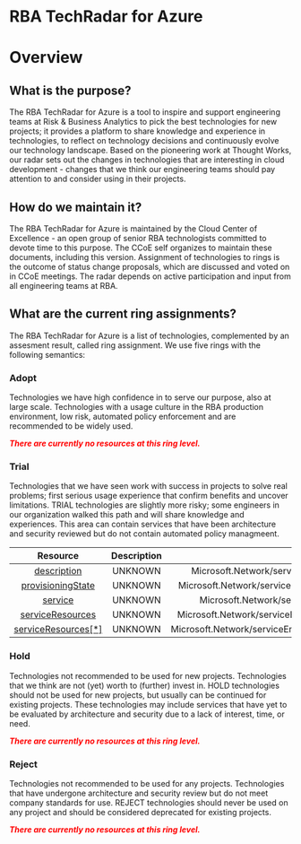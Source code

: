 
RBA TechRadar for Azure
=======================

# Overview

## What is the purpose?


The RBA TechRadar for Azure is a tool to inspire and support engineering teams at Risk & Business Analytics to pick the best technologies for new projects; it provides a platform to share knowledge and experience in technologies, to reflect on technology decisions and continuously evolve our technology landscape.  Based on the pioneering work at Thought Works, our radar sets out the changes in technologies that are interesting in cloud development - changes that we think our engineering teams should pay attention to and consider using in their projects.
## How do we maintain it?


The RBA TechRadar for Azure is maintained by the Cloud Center of Excellence - an open group of senior RBA technologists committed to devote time to this purpose.  The CCoE self organizes to maintain these documents, including this version.  Assignment of technologies to rings is the outcome of status change proposals, which are discussed and voted on in CCoE meetings.  The radar depends on active participation and input from all engineering teams at RBA.
## What are the current ring assignments?


The RBA TechRadar for Azure is a list of technologies, complemented by an assesment result, called ring assignment.  We use five rings with the following semantics:
### Adopt


Technologies we have high confidence in to serve our purpose, also at large scale.  Technologies with a usage culture in the RBA production environment, low risk, automated policy enforcement and are recommended to be widely used.  
  
***<font color="red"> There are currently no resources at this ring level. </font>***
### Trial


Technologies that we have seen work with success in projects to solve real problems;  first serious usage experience that confirm benefits and uncover limitations.  TRIAL technologies are slightly more risky; some engineers in our organization walked this path and will share knowledge and experiences.  This area can contain services that have been architecture and security reviewed but do not contain automated policy managmeent.  

|Resource|Description|Path|Status|
| :---: | :---: | :---: | :---: |
|[description](https://github.com/openrba/python-azure-techradar/tree/master/Microsoft.Network/serviceEndpointPolicies/serviceEndpointPolicyDefinitions/description)|UNKNOWN|Microsoft.Network/serviceEndpointPolicies/serviceEndpointPolicyDefinitions/description|TRIAL|
|[provisioningState](https://github.com/openrba/python-azure-techradar/tree/master/Microsoft.Network/serviceEndpointPolicies/serviceEndpointPolicyDefinitions/provisioningState)|UNKNOWN|Microsoft.Network/serviceEndpointPolicies/serviceEndpointPolicyDefinitions/provisioningState|TRIAL|
|[service](https://github.com/openrba/python-azure-techradar/tree/master/Microsoft.Network/serviceEndpointPolicies/serviceEndpointPolicyDefinitions/service)|UNKNOWN|Microsoft.Network/serviceEndpointPolicies/serviceEndpointPolicyDefinitions/service|TRIAL|
|[serviceResources](https://github.com/openrba/python-azure-techradar/tree/master/Microsoft.Network/serviceEndpointPolicies/serviceEndpointPolicyDefinitions/serviceResources)|UNKNOWN|Microsoft.Network/serviceEndpointPolicies/serviceEndpointPolicyDefinitions/serviceResources|TRIAL|
|[serviceResources[*]](https://github.com/openrba/python-azure-techradar/tree/master/Microsoft.Network/serviceEndpointPolicies/serviceEndpointPolicyDefinitions/serviceResources[*])|UNKNOWN|Microsoft.Network/serviceEndpointPolicies/serviceEndpointPolicyDefinitions/serviceResources[*]|TRIAL|

### Hold


Technologies not recommended to be used for new projects. Technologies that we think are not (yet) worth to (further) invest in.  HOLD technologies should not be used for new projects, but usually can be continued for existing projects.  These technologies may include services that have yet to be evaluated by architecture and security due to a lack of interest, time, or need.  
  
***<font color="red"> There are currently no resources at this ring level. </font>***
### Reject


Technologies not recommended to be used for any projects. Technologies that have undergone architecture and security review but do not meet company standards for use.  REJECT technologies should never be used on any project and should be considered deprecated for existing projects.  
  
***<font color="red"> There are currently no resources at this ring level. </font>***